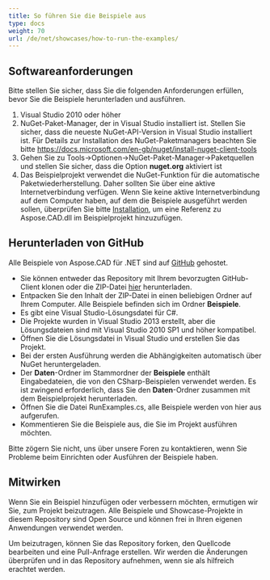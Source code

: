 ```yaml
---
title: So führen Sie die Beispiele aus
type: docs
weight: 70
url: /de/net/showcases/how-to-run-the-examples/
---
```


## **Softwareanforderungen**

Bitte stellen Sie sicher, dass Sie die folgenden Anforderungen erfüllen, bevor Sie die Beispiele herunterladen und ausführen.

1. Visual Studio 2010 oder höher
1. NuGet-Paket-Manager, der in Visual Studio installiert ist. Stellen Sie sicher, dass die neueste NuGet-API-Version in Visual Studio installiert ist. Für Details zur Installation des NuGet-Paketmanagers beachten Sie bitte https://docs.microsoft.com/en-gb/nuget/install-nuget-client-tools
1. Gehen Sie zu Tools->Optionen->NuGet-Paket-Manager->Paketquellen und stellen Sie sicher, dass die Option **nuget.org** aktiviert ist
1. Das Beispielprojekt verwendet die NuGet-Funktion für die automatische Paketwiederherstellung. Daher sollten Sie über eine aktive Internetverbindung verfügen. Wenn Sie keine aktive Internetverbindung auf dem Computer haben, auf dem die Beispiele ausgeführt werden sollen, überprüfen Sie bitte [Installation](/de/cad/net/installation/), um eine Referenz zu Aspose.CAD.dll im Beispielprojekt hinzuzufügen.

## **Herunterladen von GitHub**

Alle Beispiele von Aspose.CAD für .NET sind auf [GitHub](https://github.com/aspose-cad/Aspose.CAD-for-.NET) gehostet.

- Sie können entweder das Repository mit Ihrem bevorzugten GitHub-Client klonen oder die ZIP-Datei [hier](https://github.com/aspose-cad/Aspose.CAD-for-.NET/archive/master.zip) herunterladen.
- Entpacken Sie den Inhalt der ZIP-Datei in einen beliebigen Ordner auf Ihrem Computer. Alle Beispiele befinden sich im Ordner **Beispiele**.
- Es gibt eine Visual Studio-Lösungsdatei für C#.
- Die Projekte wurden in Visual Studio 2013 erstellt, aber die Lösungsdateien sind mit Visual Studio 2010 SP1 und höher kompatibel.
- Öffnen Sie die Lösungsdatei in Visual Studio und erstellen Sie das Projekt.
- Bei der ersten Ausführung werden die Abhängigkeiten automatisch über NuGet heruntergeladen.
- Der **Daten**-Ordner im Stammordner der **Beispiele** enthält Eingabedateien, die von den CSharp-Beispielen verwendet werden. Es ist zwingend erforderlich, dass Sie den **Daten**-Ordner zusammen mit dem Beispielprojekt herunterladen.
- Öffnen Sie die Datei RunExamples.cs, alle Beispiele werden von hier aus aufgerufen.
- Kommentieren Sie die Beispiele aus, die Sie im Projekt ausführen möchten.

Bitte zögern Sie nicht, uns über unsere Foren zu kontaktieren, wenn Sie Probleme beim Einrichten oder Ausführen der Beispiele haben.

## **Mitwirken**

Wenn Sie ein Beispiel hinzufügen oder verbessern möchten, ermutigen wir Sie, zum Projekt beizutragen. Alle Beispiele und Showcase-Projekte in diesem Repository sind Open Source und können frei in Ihren eigenen Anwendungen verwendet werden.

Um beizutragen, können Sie das Repository forken, den Quellcode bearbeiten und eine Pull-Anfrage erstellen. Wir werden die Änderungen überprüfen und in das Repository aufnehmen, wenn sie als hilfreich erachtet werden.
